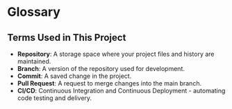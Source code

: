 # Glossary

## Terms Used in This Project

- **Repository**: A storage space where your project files and history are maintained.
- **Branch**: A version of the repository used for development.
- **Commit**: A saved change in the project.
- **Pull Request**: A request to merge changes into the main branch.
- **CI/CD**: Continuous Integration and Continuous Deployment - automating code testing and delivery.


